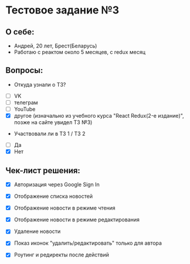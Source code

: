 ﻿# Тестовое задание №3

## О себе:

* Андрей, 20 лет, Брест(Беларусь)
* Работаю с реактом около 5 месяцев, с redux месяц

## Вопросы:

* Откуда узнали о ТЗ?
- [ ] VK
- [ ] телеграм
- [ ] YouTube
- [x] другое (изначально из учебного курса "React Redux(2-е издание)", позже на сайте увидел ТЗ №3)

* Участвовали ли в ТЗ 1 / ТЗ 2
- [ ] Да
- [x] Нет

## Чек-лист решения:

- [x] Авторизация через Google Sign In
- [x] Отображение списка новостей
- [x] Отображение новости в режиме чтения
- [x] Отображение новости в режиме редактирования
- [x] Удаление новости
- [x] Показ иконок "удалить/редактировать" только для автора
- [x] Роутинг и редиректы после действий

